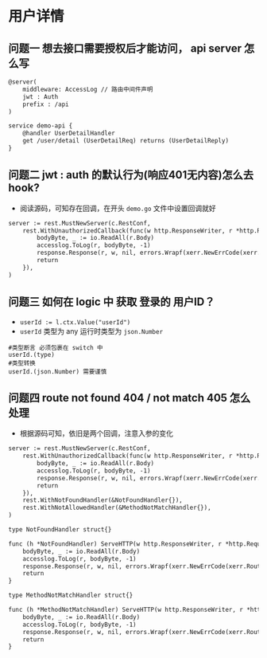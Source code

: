 # 用户详情

## 问题一 想去接口需要授权后才能访问， api server 怎么写
```txt
@server(
    middleware: AccessLog // 路由中间件声明
    jwt : Auth
    prefix : /api
)

service demo-api {
    @handler UserDetailHandler
    get /user/detail (UserDetailReq) returns (UserDetailReply)
}
```
## 问题二 jwt : auth 的默认行为(响应401无内容)怎么去 hook?
- 阅读源码，可知存在回调，在开头 `demo.go` 文件中设置回调就好 
```txt
server := rest.MustNewServer(c.RestConf,
    rest.WithUnauthorizedCallback(func(w http.ResponseWriter, r *http.Request, err error) {
        bodyByte, _ := io.ReadAll(r.Body)
        accesslog.ToLog(r, bodyByte, -1)
        response.Response(r, w, nil, errors.Wrapf(xerr.NewErrCode(xerr.UNAUTHORIZED), "鉴权失败 %v", err))
        return
    }),
)
```
## 问题三 如何在 logic 中 获取 登录的 用户ID？
- `userId := l.ctx.Value("userId")`
- `userId` 类型为 any 运行时类型为 `json.Number` 
```
#类型断言 必须包裹在 switch 中
userId.(type)
#类型转换
userId.(json.Number) 需要谨慎
```

## 问题四 route not found 404 / not match 405 怎么处理
- 根据源码可知，依旧是两个回调，注意入参的变化
```txt
server := rest.MustNewServer(c.RestConf,
    rest.WithUnauthorizedCallback(func(w http.ResponseWriter, r *http.Request, err error) {
        bodyByte, _ := io.ReadAll(r.Body)
        accesslog.ToLog(r, bodyByte, -1)
        response.Response(r, w, nil, errors.Wrapf(xerr.NewErrCode(xerr.UNAUTHORIZED), "鉴权失败 %v", err))
        return
    }),
    rest.WithNotFoundHandler(&NotFoundHandler{}),
    rest.WithNotAllowedHandler(&MethodNotMatchHandler{}),
)

type NotFoundHandler struct{}

func (h *NotFoundHandler) ServeHTTP(w http.ResponseWriter, r *http.Request) {
    bodyByte, _ := io.ReadAll(r.Body)
    accesslog.ToLog(r, bodyByte, -1)
    response.Response(r, w, nil, errors.Wrapf(xerr.NewErrCode(xerr.RouteNotFound), "接口不存在"))
    return
}

type MethodNotMatchHandler struct{}

func (h *MethodNotMatchHandler) ServeHTTP(w http.ResponseWriter, r *http.Request) {
	bodyByte, _ := io.ReadAll(r.Body)
	accesslog.ToLog(r, bodyByte, -1)
	response.Response(r, w, nil, errors.Wrapf(xerr.NewErrCode(xerr.RouteNotMatch), "请求方式错误"))
	return
}
```
